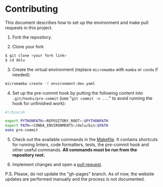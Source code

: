 # Contributing

This document describes
how to set up the environment and make pull requests in this project.

1. Fork the repository.

2. Clone your fork
```bash
$ git clone <your fork link> 
$ cd delu
```

3. Create the virtual environment
(replace `micromamba` with `mamba` or `conda` if needed):
```bash
micromamba create -f environment-dev.yaml
```

4. Set up the pre-commit hook by putting the following content into
`.git/hooks/pre-commit`
(use "`git commit -n ...`" to avoid running the hook for unfinished work):
```bash
#!/bin/sh

export PYTHONPATH=<REPOSITORY_ROOT>:$PYTHONPATH
export PATH=<CONDA_ENVIRONMENTS>/delu/bin:$PATH
make pre-commit
```

5. Check out the available commands in the [Makefile](../Makefile).
It contains shortcuts for running linters, code formatters, tests, the pre-commit hook
and other useful commands. **All commands must be run from the repository root.**

6. Implement changes and open a
[pull request](https://docs.github.com/en/github/collaborating-with-pull-requests/proposing-changes-to-your-work-with-pull-requests/about-pull-requests).

P.S. Please, do not update the "gh-pages" branch. As of now, the website updates are
performed manually and the process is not documented.
